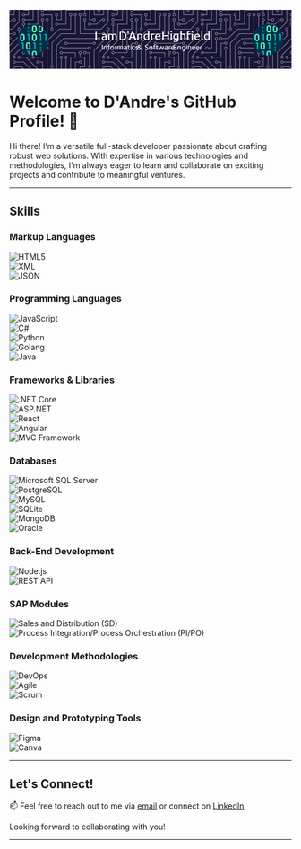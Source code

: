 [![Banner](https://github.com/Orodoborus/AboutMe/raw/main/github-header-image.png)](https://github.com/Orodoborus/AboutMe)

# Welcome to D'Andre's GitHub Profile! 👋

Hi there! I'm a versatile full-stack developer passionate about crafting robust web solutions. With expertise in various technologies and methodologies, I'm always eager to learn and collaborate on exciting projects and contribute to meaningful ventures.

---

## Skills

### **Markup Languages**  
![HTML5](https://img.shields.io/badge/HTML5-E34F26?style=for-the-badge&logo=html5&logoColor=white)  
![XML](https://img.shields.io/badge/XML-005571?style=for-the-badge&logo=xml&logoColor=white)  
![JSON](https://img.shields.io/badge/JSON-000000?style=for-the-badge&logo=json&logoColor=white)  

### **Programming Languages**  
![JavaScript](https://img.shields.io/badge/JavaScript-F7DF1E?style=for-the-badge&logo=javascript&logoColor=black)  
![C#](https://img.shields.io/badge/C%23-68217A?style=for-the-badge&logo=c-sharp&logoColor=white)  
![Python](https://img.shields.io/badge/Python-3776AB?style=for-the-badge&logo=python&logoColor=white)  
![Golang](https://img.shields.io/badge/Golang-00ADD8?style=for-the-badge&logo=go&logoColor=white)  
![Java](https://img.shields.io/badge/Java-007396?style=for-the-badge&logo=java&logoColor=white)  

### **Frameworks & Libraries**  
![.NET Core](https://img.shields.io/badge/.NET_Core-512BD4?style=for-the-badge&logo=.net&logoColor=white)  
![ASP.NET](https://img.shields.io/badge/ASP.NET-5C2D91?style=for-the-badge&logo=.net&logoColor=white)  
![React](https://img.shields.io/badge/React-61DAFB?style=for-the-badge&logo=react&logoColor=black)  
![Angular](https://img.shields.io/badge/Angular-DD0031?style=for-the-badge&logo=angular&logoColor=white)  
![MVC Framework](https://img.shields.io/badge/MVC_Framework-005571?style=for-the-badge&logo=mvc&logoColor=white)  

### **Databases**  
![Microsoft SQL Server](https://img.shields.io/badge/Microsoft_SQL_Server-CC2927?style=for-the-badge&logo=microsoft-sql-server&logoColor=white)  
![PostgreSQL](https://img.shields.io/badge/PostgreSQL-4169E1?style=for-the-badge&logo=postgresql&logoColor=white)  
![MySQL](https://img.shields.io/badge/MySQL-4479A1?style=for-the-badge&logo=mysql&logoColor=white)  
![SQLite](https://img.shields.io/badge/SQLite-003B57?style=for-the-badge&logo=sqlite&logoColor=white)  
![MongoDB](https://img.shields.io/badge/MongoDB-47A248?style=for-the-badge&logo=mongodb&logoColor=white)  
![Oracle](https://img.shields.io/badge/Oracle-F80000?style=for-the-badge&logo=oracle&logoColor=white)  

### **Back-End Development**  
![Node.js](https://img.shields.io/badge/Node.js-43853D?style=for-the-badge&logo=node.js&logoColor=white)  
![REST API](https://img.shields.io/badge/REST_API-005571?style=for-the-badge&logo=rest-api&logoColor=white)  

### **SAP Modules**  
![Sales and Distribution (SD)](https://img.shields.io/badge/SAP_SD-0FAAFF?style=for-the-badge&logo=sap&logoColor=white)  
![Process Integration/Process Orchestration (PI/PO)](https://img.shields.io/badge/SAP_PI/PO-0FAAFF?style=for-the-badge&logo=sap&logoColor=white)  

### **Development Methodologies**  
![DevOps](https://img.shields.io/badge/DevOps-3178C6?style=for-the-badge&logo=azure-devops&logoColor=white)  
![Agile](https://img.shields.io/badge/Agile-239120?style=for-the-badge&logo=agile&logoColor=white)  
![Scrum](https://img.shields.io/badge/Scrum-6DB33F?style=for-the-badge&logo=scrum&logoColor=white)  

### **Design and Prototyping Tools**  
![Figma](https://img.shields.io/badge/Figma-F24E1E?style=for-the-badge&logo=figma&logoColor=white)  
![Canva](https://img.shields.io/badge/Canva-00C4CC?style=for-the-badge&logo=canva&logoColor=white)  

---

## Let's Connect!  
📫 Feel free to reach out to me via [email](mailto:d.high@hotmail.com) or connect on [LinkedIn](https://www.linkedin.com/in/d-andre-wolbrom-highfield-2060321b7/).

Looking forward to collaborating with you!  

--- 
